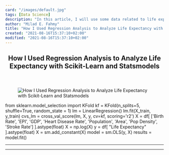 ```yaml
---
card: "/images/default.jpg"
tags: [Data Science]
description: "In this article, I will use some data related to life expecta"
author: "Milad E. Fahmy"
title: "How I Used Regression Analysis to Analyze Life Expectancy with Scikit-Learn and Statsmodels"
created: "2021-08-16T15:37:10+02:00"
modified: "2021-08-16T15:37:10+02:00"
---
```

<div class="site-wrapper">
<main id="site-main" class="site-main outer">
<div class="inner">
<article class="post-full post tag-data-science tag-regression tag-python ">
<header class="post-full-header">
<h1 class="post-full-title">How I Used Regression Analysis to Analyze Life Expectancy with Scikit-Learn and Statsmodels</h1>
</header>
<figure class="post-full-image">
<picture>
<source media="(max-width: 700px)" sizes="1px" srcset="data:image/gif;base64,R0lGODlhAQABAIAAAAAAAP///yH5BAEAAAAALAAAAAABAAEAAAIBRAA7 1w">
<source media="(min-width: 701px)" sizes="(max-width: 800px) 400px,
(max-width: 1170px) 700px,
1400px" srcset="/news/content/images/size/w300/2020/03/us-life-expectancy-drop.jpg 300w,
/news/content/images/size/w600/2020/03/us-life-expectancy-drop.jpg 600w,
/news/content/images/size/w1000/2020/03/us-life-expectancy-drop.jpg 1000w,
/news/content/images/size/w2000/2020/03/us-life-expectancy-drop.jpg 2000w">
<img onerror="this.style.display='none'" src="/news/content/images/size/w2000/2020/03/us-life-expectancy-drop.jpg" alt="How I Used Regression Analysis to Analyze Life Expectancy with Scikit-Learn and Statsmodels">
</picture>
</figure>
<section class="post-full-content">
<div class="post-content">
from sklearn.model_selection import KFold
kf = KFold(n_splits=5, shuffle=True, random_state = 1)
lm = LinearRegression()
lm.fit(X_train, y_train)
cvs_lm = cross_val_score(lm, X, y, cv=kf, scoring='r2')
X = df[ ['Birth Rate', 'EPI', 'GDP', 'Heart Disease Rate', 'Population', 'Area', 'Pop Density', 'Stroke Rate'] ].astype(float)
X = np.log(X)
y = df[ "Life Expectancy" ].astype(float)
X = sm.add_constant(X)
model = sm.OLS(y, X)
results = model.fit()
</div>
<hr>
<hr>
</section>
</article>
</div>
</main>
</div>
<!-- Google Tag Manager (noscript) -->
<!-- End Google Tag Manager (noscript) -->
